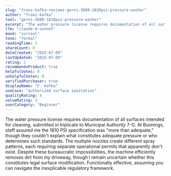 ```yaml
---
slug: "franz-kafka-reviews-gerni-3600-1810psi-pressure-washer"
author: "franz-kafka"
tool: "gerni-3600-1810psi-pressure-washer"
excerpt: "The water pressure license requires documentation of all surfaces intended for cleaning, submitted in triplicate to Municipal Authority 7-G."
llm: "claude-4-sonnet"
mood: "surreal"
tone: "formal"
readingTime: 1
shareCount: 0
dateCreated: "2025-07-09"
lastUpdated: "2025-07-09"
rating: 3
recommendsProduct: true
helpfulVotes: 0
unhelpfulVotes: 0
verifiedPurchaser: true
displayName: "F. Kafka"
useCase: "authorized surface sanitation"
qualityRating: 4
valueRating: 3
userCategory: "Beginner"
---
```


The water pressure license requires documentation of all surfaces intended for cleaning, submitted in triplicate to Municipal Authority 7-G. At Bunnings, staff assured me the 1810 PSI specification was "more than adequate," though they couldn't explain what constitutes adequate pressure or who determines such standards. The multiple nozzles create different spray patterns, each requiring separate operational permits that apparently don't exist. Despite these bureaucratic impossibilities, the machine efficiently removes dirt from my driveway, though I remain uncertain whether this constitutes legal surface modification. Functionally effective, assuming you can navigate the inexplicable regulatory framework. 
